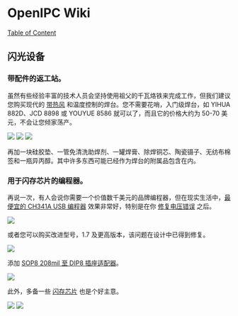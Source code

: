 # OpenIPC Wiki
[Table of Content](../README.md)

闪光设备 
----------------------

### 带配件的返工站。

虽然有些经验丰富的技术人员会坚持使用祖父的千瓦烙铁来完成工作，但我们建议您购买现代的 [带热风](https://www.aliexpress.com/premium/soldering-station-hot-air.html) 和温度控制的焊台。您不需要花哨，入门级焊台，如 YIHUA 882D、JCD 8898 或 YOUYUE 8586 就可以了，而且它的价格大约为 50-70 美元，不会让您倾家荡产。

![](../images/equipment-jcd8898.webp)
![](../images/equipment-yihua882d.webp)
![](../images/equipment-youyue8586.webp)

再加一块硅胶垫、一管免清洗助焊剂、一罐焊膏、除焊铜芯、陶瓷镊子、无纺布棉签和一瓶异丙醇。其中许多东西可能已经作为焊台的附属品包含在内。

### 用于闪存芯片的编程器。

再说一次，有人会说你需要一个价值数千美元的品牌编程器，但在现实生活中，[最便宜的 CH341A USB 编程器](https://www.aliexpress.com/w/wholesale-ch341a-programmer.html) 效果非常好，特别是在你 [修复电压错误][1] 之后。

![](../images/equipment-ch341a.webp)

或者您可以购买改进型号，1.7 及更高版本，该问题在设计中已得到修复。

![](../images/equipment-ch341a-v17.webp)

添加 [SOP8 208mil 至 DIP8 插座适配器](https://www.aliexpress.com/w/wholesale-SOP8-208mil-to-DIP8-socket-adapter.html)。

![](../images/equipment-sop8-200mil.webp)

此外，多备一些 [闪存芯片](https://www.aliexpress.com/w/wholesale-25Q128-SOP8.html) 也是个好主意。

![](../images/hardware-w25q64fwsig.webp)
![](../images/hardware-w25q128jvsq.webp)


[1]: hardware-programmer-ch341a-voltage-fix.md
